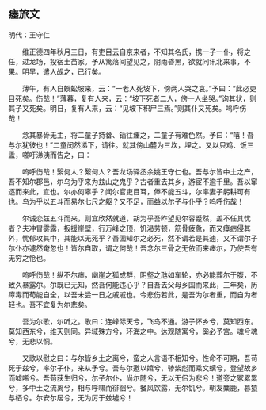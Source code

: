 ## 瘗旅文
明代：王守仁

　　维正德四年秋月三日，有吏目云自京来者，不知其名氏，携一子一仆，将之任，过龙场，投宿土苗家。予从篱落间望见之，阴雨昏黑，欲就问讯北来事，不果。明早，遣人觇之，已行矣。

　　薄午，有人自蜈蚣坡来，云：“一老人死坡下，傍两人哭之哀。”予曰：“此必吏目死矣。伤哉！”薄暮，复有人来，云：“坡下死者二人，傍一人坐哭。”询其状，则其子又死矣。明日，复有人来，云：“见坡下积尸三焉。”则其仆又死矣。呜呼伤哉！

　　念其暴骨无主，将二童子持畚、锸往瘗之，二童子有难色然。予曰：“嘻！吾与尔犹彼也！”二童闵然涕下，请往。就其傍山麓为三坎，埋之。又以只鸡、饭三盂，嗟吁涕洟而告之，曰：

　　呜呼伤哉！繄何人？繄何人？吾龙场驿丞余姚王守仁也。吾与尔皆中土之产，吾不知尔郡邑，尔乌为乎来为兹山之鬼乎？古者重去其乡，游宦不逾千里。吾以窜逐而来此，宜也。尔亦何辜乎？闻尔官吏目耳，俸不能五斗，尔率妻子躬耕可有也。乌为乎以五斗而易尔七尺之躯？又不足，而益以尔子与仆乎？呜呼伤哉！

　　尔诚恋兹五斗而来，则宜欣然就道，胡为乎吾昨望见尔容蹙然，盖不任其忧者？夫冲冒雾露，扳援崖壁，行万峰之顶，饥渴劳顿，筋骨疲惫，而又瘴疬侵其外，忧郁攻其中，其能以无死乎？吾固知尔之必死，然不谓若是其速，又不谓尔子尔仆亦遽然奄忽也！皆尔自取，谓之何哉！吾念尔三骨之无依而来瘗尔，乃使吾有无穷之怆也。

　　呜呼伤哉！纵不尔瘗，幽崖之狐成群，阴壑之虺如车轮，亦必能葬尔于腹，不致久暴露尔。尔既已无知，然吾何能违心乎？自吾去父母乡国而来此，三年矣，历瘴毒而苟能自全，以吾未尝一日之戚戚也。今悲伤若此，是吾为尔者重，而自为者轻也。吾不宜复为尔悲矣。

　　吾为尔歌，尔听之。歌曰：连峰际天兮，飞鸟不通。游子怀乡兮，莫知西东。莫知西东兮，维天则同。异域殊方兮，环海之中。达观随寓兮，奚必予宫。魂兮魂兮，无悲以恫。

　　又歌以慰之曰：与尔皆乡土之离兮，蛮之人言语不相知兮。性命不可期，吾苟死于兹兮，率尔子仆，来从予兮。吾与尔遨以嬉兮，骖紫彪而乘文螭兮，登望故乡而嘘唏兮。吾苟获生归兮，尔子尔仆，尚尔随兮，无以无侣为悲兮！道旁之冢累累兮，多中土之流离兮，相与呼啸而徘徊兮。餐风饮露，无尔饥兮。朝友麋鹿，暮猿与栖兮。尔安尔居兮，无为厉于兹墟兮！